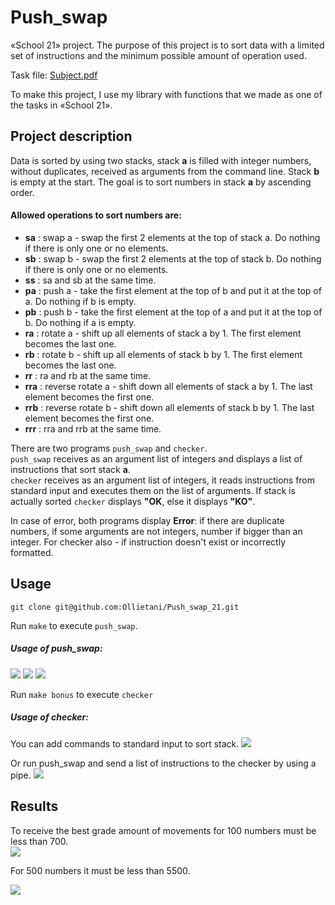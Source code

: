 # Push_swap
«School 21» project. The purpose of this project is to sort data with a limited set of instructions and the minimum possible amount of operation used.

Task file: [Subject.pdf](https://github.com/Ollietani/Push_swap_21_school/blob/master/Subject.pdf)

To make this project, I use my library with functions that we made as one of the tasks in «School 21».

## Project description

Data is sorted by using two stacks, stack **a** is filled with integer numbers, without duplicates, received as arguments from the command line.
Stack **b** is empty at the start.
The goal is to sort numbers in stack **a** by ascending order.

#### Allowed operations to sort numbers are:

- **sa** : swap a - swap the first 2 elements at the top of stack a. Do nothing if there
is only one or no elements.  
- **sb** : swap b - swap the first 2 elements at the top of stack b. Do nothing if there
is only one or no elements.  
- **ss** : sa and sb at the same time.  
- **pa** : push a - take the first element at the top of b and put it at the top of a. Do
nothing if b is empty.  
- **pb** : push b - take the first element at the top of a and put it at the top of b. Do
nothing if a is empty.  
- **ra** : rotate a - shift up all elements of stack a by 1. The first element becomes
the last one.  
- **rb** : rotate b - shift up all elements of stack b by 1. The first element becomes
the last one.  
- **rr** : ra and rb at the same time.  
- **rra** : reverse rotate a - shift down all elements of stack a by 1. The last element
becomes the first one.
- **rrb** : reverse rotate b - shift down all elements of stack b by 1. The last element
becomes the first one.
- **rrr** : rra and rrb at the same time.

There are two programs `push_swap` and `checker`.  
`push_swap` receives as an argument list of integers and displays a list of instructions that sort stack **a**.  
`checker` receives as an argument list of integers, it reads instructions from standard input and executes them on the list of arguments. If stack is actually sorted `checker` displays **"OK**, else it displays **"KO"**.

In case of error, both programs display **Error**: if there are duplicate numbers, if some arguments are not integers, number if bigger than an integer. For checker also - if instruction doesn't exist or incorrectly formatted.

## Usage

`git clone git@github.com:Ollietani/Push_swap_21.git`

Run `make` to execute `push_swap`.  

##### Usage of push_swap:
![](https://github.com/Ollietani/Push_swap_21_school/blob/master/images/Screen%20Shot%202021-10-07%20at%203.03.09%20PM.png)
![](https://github.com/Ollietani/Push_swap_21_school/blob/master/images/Screen%20Shot%202021-10-07%20at%203.04.33%20PM.png)
![](https://github.com/Ollietani/Push_swap_21_school/blob/master/images/Screen%20Shot%202021-10-07%20at%203.05.12%20PM.png)

Run `make bonus` to execute `checker`

##### Usage of checker:  
You can add commands to standard input to sort stack.
![](https://github.com/Ollietani/Push_swap_21_school/blob/master/images/Screen%20Shot%202021-10-07%20at%203.56.57%20PM.png)

Or run push_swap and send a list of instructions to the checker by using a pipe.
![](https://github.com/Ollietani/Push_swap_21_school/blob/master/images/Screen%20Shot%202021-10-07%20at%203.53.37%20PM.png)

## Results

To receive the best grade amount of movements for 100 numbers must be less than 700.  
![](https://github.com/Ollietani/Push_swap_21_school/blob/master/images/Screen%20Shot%202021-10-07%20at%203.09.26%20PM.png)

For 500 numbers it must be less than 5500.

![](https://github.com/Ollietani/Push_swap_21_school/blob/master/images/Screen%20Shot%202021-10-07%20at%203.09.53%20PM.png)
